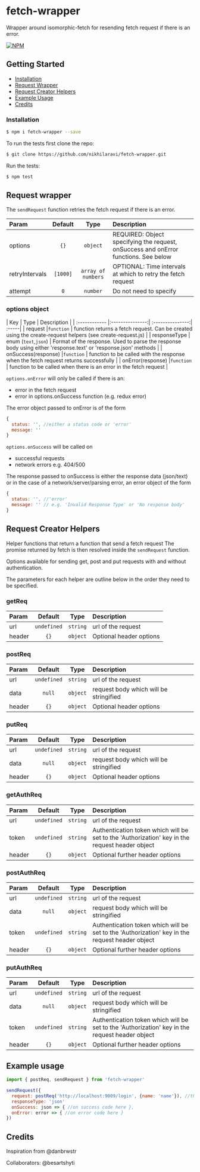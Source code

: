# fetch-wrapper
Wrapper around isomorphic-fetch for resending fetch request if there is an error.

[![NPM](https://nodei.co/npm-dl/react-native-smart-scroll-view.png?months=3)](https://nodei.co/npm/fetch-wrapper/)

## Getting Started

- [Installation](#installation)
- [Request Wrapper](#request-wrapper)
- [Request Creator Helpers](#request-creator-helpers)
- [Example Usage](#example-usage)
- [Credits](#credits)

### Installation

```bash
$ npm i fetch-wrapper --save

```

To run the tests first clone the repo:

```bash
$ git clone https://github.com/nikhilaravi/fetch-wrapper.git

```

Run the tests:

```bash
$ npm test

```

## Request wrapper

The `sendRequest` function retries the fetch request if there is an error.

| Param  | Default  | Type | Description |
| :------------ |:---------------:| :---------------:| :-----|
| options | `{}` |`object` | REQUIRED: Object specifying the request, onSuccess and onError functions. See below |
| retryIntervals | `[1000]` |`array of numbers` | OPTIONAL: Time intervals at which to retry the fetch request |
| attempt | `0` |`number` | Do not need to specify |

### options object

| Key | Type | Description |
| :------------ |:---------------:| :---------------:| :-----|
| request |`function` | function returns a fetch request. Can be created using the create-request helpers (see create-request.js) |
| responseType | enum (`text`,`json`) | Format of the response. Used to parse the response body using either 'response.text' or 'response.json' methods |
| onSuccess(response) |`function` | function to be called with the response when the fetch request returns successfully |
| onError(response) |`function` | function to be called when there is an error in the fetch request  |

`options.onError` will only be called if there is an:
- error in the fetch request
- error in options.onSuccess function (e.g. redux error)

The error object passed to onError is of the form
```js
{
  status: '', //either a status code or 'error'
  message: ''
}
```

`options.onSuccess` will be called on
- successful requests
- network errors e.g. 404/500

The response passed to onSuccess is either the response data (json/text) or in the case of a network/server/parsing error, an error object of the form
```js
{
  status: '', //'error'
  message: '' // e.g. 'Invalid Response Type' or 'No response body'
}
```

## Request Creator Helpers

Helper functions that return a function that send a fetch request
The promise returned by fetch is then resolved inside the `sendRequest` function.

Options available for sending get, post and put requests with and without authentication.

The parameters for each helper are outline below in the order they need to be specified.

### getReq
| Param  | Default  | Type | Description |
| :------------ |:---------------:| :---------------:| :-----|
| url | `undefined` |`string` | url of the request |
| header | `{}` |`object` | Optional header options |


### postReq
| Param  | Default  | Type | Description |
| :------------ |:---------------:| :---------------:| :-----|
| url | `undefined` |`string` | url of the request |
| data | `null` |`object` | request body which will be stringified |
| header | `{}` |`object` | Optional header options |

### putReq
| Param  | Default  | Type | Description |
| :------------ |:---------------:| :---------------:| :-----|
| url | `undefined` |`string` | url of the request |
| data | `null` |`object` | request body which will be stringified |
| header | `{}` |`object` | Optional header options |

### getAuthReq
| Param  | Default  | Type | Description |
| :------------ |:---------------:| :---------------:| :-----|
| url | `undefined` |`string` | url of the request |
| token | `undefined` |`string` | Authentication token which will be set to the 'Authorization' key in the request header object |
| header | `{}` |`object` | Optional further header options |

### postAuthReq
| Param  | Default  | Type | Description |
| :------------ |:---------------:| :---------------:| :-----|
| url | `undefined` |`string` | url of the request |
| data | `null` |`object` | request body which will be stringified |
| token | `undefined` |`string` | Authentication token which will be set to the 'Authorization' key in the request header object |
| header | `{}` |`object` | Optional further header options |

### putAuthReq
| Param  | Default  | Type | Description |
| :------------ |:---------------:| :---------------:| :-----|
| url | `undefined` |`string` | url of the request |
| data | `null` |`object` | request body which will be stringified |
| token | `undefined` |`string` | Authentication token which will be set to the 'Authorization' key in the request header object |
| header | `{}` |`object` | Optional further header options |

## Example usage

```js
import { postReq, sendRequest } from 'fetch-wrapper'

sendRequest({
  request: postReq('http://localhost:9009/login', {name: 'name'}), //this should be a function that returns a fetch request
  responseType: 'json'
  onSuccess: json => { //on success code here },
  onError: error => { //on error code here }
})

```

## Credits
Inspiration from @danbrwstr

Collaborators: @besartshyti
